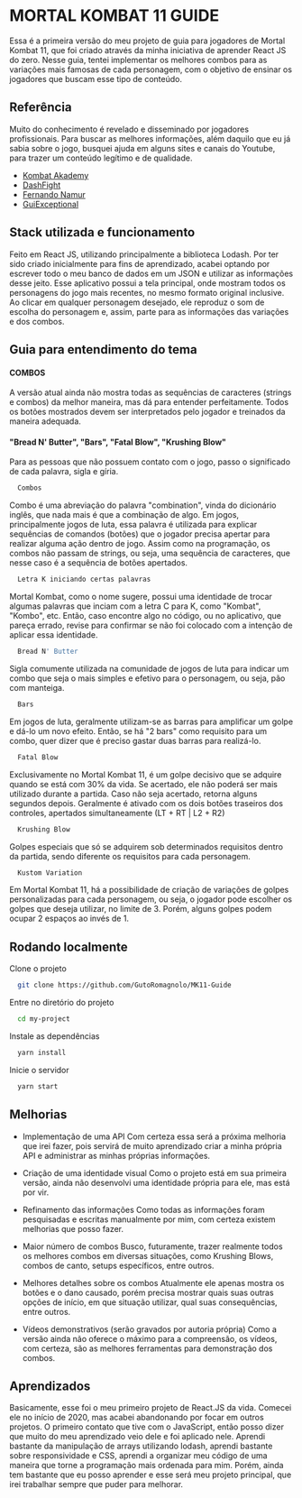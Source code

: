 
# MORTAL KOMBAT 11 GUIDE

Essa é a primeira versão do meu projeto de guia para jogadores de Mortal Kombat 11, que foi criado através da minha iniciativa de aprender React JS do zero. 
Nesse guia, tentei implementar os melhores combos para as variações mais famosas de cada personagem, com o objetivo de ensinar os jogadores que buscam esse tipo de conteúdo. 

## Referência
Muito do conhecimento é revelado e disseminado por jogadores profissionais.
Para buscar as melhores informações, além daquilo que eu já sabia sobre o jogo, busquei ajuda em alguns sites e canais do Youtube, para trazer um conteúdo legítimo e de qualidade.
 - [Kombat Akademy](https://www.kombatakademy.com/)
 - [DashFight](https://www.youtube.com/channel/UCzk4TpVVNChWJE3X2Z_nb_A)
 - [Fernando Namur](https://www.youtube.com/channel/UCNWAxQmhAI8LF6kgZM9JK7Q)
 - [GuiExceptional](https://www.youtube.com/channel/UCxLO-2xWvYNxH4TFbLKICkA)

## Stack utilizada e funcionamento
Feito em React JS, utilizando principalmente a biblioteca Lodash. Por ter sido criado inicialmente para fins de aprendizado, acabei optando por escrever todo o meu banco de dados em um JSON e utilizar as informações desse jeito. Esse aplicativo possui a tela principal, onde mostram todos os personagens do jogo mais recentes, no mesmo formato original inclusive. Ao clicar em qualquer personagem desejado, ele reproduz o som de escolha do personagem e, assim, parte para as informações das variações e dos combos.


## Guia para entendimento do tema

#### COMBOS
A versão atual ainda não mostra todas as sequências de caracteres (strings e combos) da melhor maneira, mas dá para entender perfeitamente. Todos os botões mostrados devem ser interpretados pelo jogador e treinados da maneira adequada.




#### "Bread N' Butter", "Bars", "Fatal Blow", "Krushing Blow"
Para as pessoas que não possuem contato com o jogo, passo o significado de cada palavra, sigla e gíria.
```bash
  Combos
```
Combo é uma abreviação do palavra "combination", vinda do dicionário inglês, que nada mais é que a combinação de algo. Em jogos, principalmente jogos de luta, essa palavra é utilizada para explicar sequências de comandos (botões) que o jogador precisa apertar para realizar alguma ação dentro de jogo. Assim como na programação, os combos não passam de strings, ou seja, uma sequência de caracteres, que nesse caso é a sequência de botões apertados.

```bash
  Letra K iniciando certas palavras
```
Mortal Kombat, como  o nome sugere, possui uma identidade de trocar algumas palavras que inciam com a letra C para K, como "Kombat", "Kombo", etc. Então, caso encontre algo no código, ou no aplicativo, que pareça errado, revise para confirmar se não foi colocado com a intenção de aplicar essa identidade.

```bash
  Bread N' Butter
```

Sigla comumente utilizada na comunidade de jogos de luta para indicar um combo que seja o mais simples e efetivo para o personagem, ou seja, pão com manteiga.

```bash
  Bars
```

Em jogos de luta, geralmente utilizam-se as barras para amplificar um golpe e dá-lo um novo efeito. Então, se há "2 bars" como requisito para um combo, quer dizer que é preciso gastar duas barras para realizá-lo.

```bash
  Fatal Blow
```

Exclusivamente no Mortal Kombat 11, é um golpe decisivo que se adquire quando se está com 30% da vida. Se acertado, ele não poderá ser mais utilizado durante a partida. Caso não seja acertado, retorna alguns segundos depois. Geralmente é ativado com os dois botões traseiros dos controles, apertados simultaneamente (LT + RT | L2 + R2)

```bash
  Krushing Blow
```
Golpes especiais que só se adquirem sob determinados requisitos dentro da partida, sendo diferente os requisitos para cada personagem.

```bash
  Kustom Variation
```
Em Mortal Kombat 11, há a possibilidade de criação de variações de golpes personalizadas para cada personagem, ou seja, o jogador pode escolher os golpes que deseja utilizar, no limite de 3. Porém, alguns golpes podem ocupar 2 espaços ao invés de 1.


## Rodando localmente

Clone o projeto

```bash
  git clone https://github.com/GutoRomagnolo/MK11-Guide
```

Entre no diretório do projeto

```bash
  cd my-project
```

Instale as dependências

```bash
  yarn install
```

Inicie o servidor

```bash
  yarn start
```


## Melhorias

- Implementação de uma API
Com certeza essa será a próxima  melhoria que irei fazer, pois servirá de muito aprendizado criar a minha própria API e administrar as minhas próprias informações.

- Criação de uma identidade visual
Como o projeto está em sua primeira versão, ainda não desenvolvi uma identidade própria para ele, mas está por vir.

- Refinamento das informações
Como todas as informações foram pesquisadas e escritas manualmente por mim, com certeza existem melhorias que posso fazer.

- Maior número de combos
Busco, futuramente, trazer realmente todos os melhores combos em diversas situações, como Krushing Blows, combos de canto, setups específicos, entre outros.

- Melhores detalhes sobre os combos
Atualmente ele apenas mostra os botões e o dano causado, porém precisa mostrar quais suas outras opções de início, em que situação utilizar, qual suas consequências, entre outros.

- Vídeos demonstrativos (serão gravados por autoria própria)
Como a versão ainda não oferece o máximo para a compreensão, os vídeos, com certeza, são as melhores ferramentas para demonstração dos combos.
## Aprendizados

Basicamente, esse foi o meu primeiro projeto de React.JS da vida. Comecei ele no início de 2020, mas acabei abandonando por focar em outros projetos. O primeiro contato que tive com o JavaScript, então posso dizer que muito do meu aprendizado veio dele e foi aplicado nele. 
Aprendi bastante da manipulação de arrays utilizando lodash, aprendi bastante sobre responsividade e CSS, aprendi a organizar meu código de uma maneira que torne a programação mais ordenada para mim. Porém, ainda tem bastante que eu posso aprender e esse será meu projeto principal, que irei trabalhar sempre que puder para melhorar.

